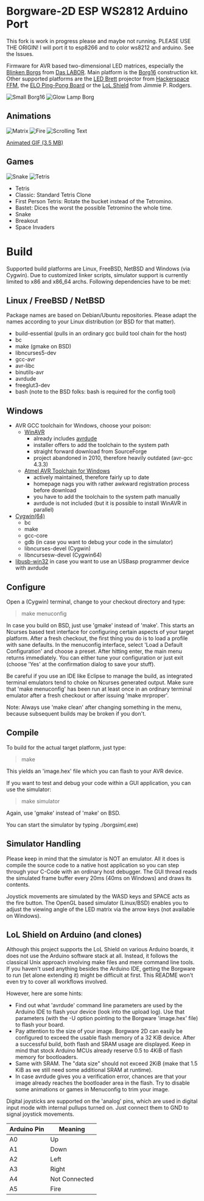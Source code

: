 Borgware-2D  ESP  WS2812 Arduino Port
===========

This fork is work in progress please and maybe not running. PLEASE USE THE ORIGIN!
I will port it to esp8266 and to color ws8212 and arduino. See the Issues.


Firmware for AVR based two-dimensional LED matrices, especially the
[Blinken Borgs](http://www.das-labor.org/wiki/Blinken_Borgs) from
[Das LABOR](http://das-labor.org/index.en.php).
Main platform is the [Borg16](http://www.das-labor.org/wiki/Borg16) construction
kit. Other supported platforms are the
[LED Brett](http://www.hackerspace-ffm.de/wiki/index.php?title=LedBrett)
projector from [Hackerspace FFM](http://www.hackerspace-ffm.de), the 
[ELO Ping-Pong Board](http://www.elo-web.de/elo/mikrocontroller-und-programmierung/ping-pong/das-franzis-pingpong) 
or the [LoL Shield](http://jimmieprodgers.com/kits/lolshield/) from Jimmie P.
Rodgers.

![Small Borg16](/doc/img/Borg16-small.jpg)
![Glow Lamp Borg](/doc/img/Glow_Lamp_Borg.jpg)
 
Animations
----------

![Matrix](/doc/img/anim-matrix.png)
![Fire](/doc/img/anim-feuer.png)
![Scrolling Text](/doc/img/anim-scroll.png)

[Animated GIF (3.5 MB)](/doc/img/borg_anim.gif)

Games
-----

![Snake](/doc/img/game-snake.png)
![Tetris](/doc/img/game-tetris.png)

* Tetris
 * Classic: Standard Tetris Clone
 * First Person Tetris: Rotate the bucket instead of the Tetromino.
 * Bastet: Dices the worst the possible Tetromino the whole time.
* Snake
* Breakout
* Space Invaders

Build
=====

Supported build platforms are Linux, FreeBSD, NetBSD and Windows (via Cygwin).
Due to customized linker scripts, simulator support is currently limited to x86
and x86_64 archs. Following dependencies have to be met:

Linux / FreeBSD / NetBSD
------------------------

Package names are based on Debian/Ubuntu repositories. Please adapt the names
according to your Linux distribution (or BSD for that matter).

* build-essential (pulls in an ordinary gcc build tool chain for the host)
* bc
* make (gmake on BSD)
* libncurses5-dev
* gcc-avr
* avr-libc
* binutils-avr
* avrdude
* freeglut3-dev
* bash (note to the BSD folks: bash is required for the config tool)

Windows
-------
* AVR GCC toolchain for Windows, choose your poison:
  * [WinAVR](http://winavr.sourceforge.net)
    * already includes [avrdude](http://www.nongnu.org/avrdude/)
    * installer offers to add the toolchain to the system path
    * straight forward download from SourceForge
    * project abandoned in 2010, therefore heavily outdated (avr-gcc 4.3.3)
  * [Atmel AVR Toolchain for Windows](http://www.atmel.com/tools/atmelavrtoolchainforwindows.aspx)
    * actively maintained, therefore fairly up to date
    * homepage nags you with rather awkward registration process before download
    * you have to add the toolchain to the system path manually
    * avrdude is not included (but it is possible to install WinAVR in parallel)
* [Cygwin(64)](http://www.cygwin.com/)
  * bc
  * make
  * gcc-core
  * gdb (in case you want to debug your code in the simulator)
  * libncurses-devel (Cygwin)
  * libncursesw-devel (Cygwin64)
* [libusb-win32](http://sourceforge.net/apps/trac/libusb-win32/wiki) in case you
  want to use an USBasp programmer device with avrdude

Configure
---------

Open a (Cygwin) terminal, change to your checkout directory and type:
 > make menuconfig

In case you build on BSD, just use 'gmake' instead of 'make'. This starts an
Ncurses based text interface for configuring certain aspects of your target
platform. After a fresh checkout, the first thing you do is to load a profile
with sane defaults. In the menuconfig interface, select 'Load a Default
Configuration' and choose a preset. After hitting enter, the main menu returns
immediately. You can either tune your configuration or just exit (choose 'Yes'
at the confirmation dialog to save your stuff).

Be careful if you use an IDE like Eclipse to manage the build, as
integrated terminal emulators tend to choke on Ncurses generated output.
Make sure that 'make menuconfig' has been run at least once in an ordinary
terminal emulator after a fresh checkout or after issuing 'make mrproper'.

Note: Always use 'make clean' after changing something in the menu, because
subsequent builds may be broken if you don't.

Compile
-------

To build for the actual target platform, just type:
 > make 

This yields an 'image.hex' file which you can flash to your AVR device.

If you want to test and debug your code within a GUI application, you can use
the simulator:
 > make simulator

Again, use 'gmake' instead of 'make' on BSD.

You can start the simulator by typing ./borgsim(.exe)

Simulator Handling
------------------

Please keep in mind that the simulator is NOT an emulator. All it does is
compile the source code to a native host application so you can step through
your C-Code with an ordinary host debugger. The GUI thread reads the simulated
frame buffer every 20ms (40ms on  Windows) and draws its contents.

Joystick movements are simulated by the WASD keys and SPACE acts as the fire
button. The OpenGL based simulator (Linux/BSD) enables you to adjust the
viewing angle of the LED matrix via the arrow keys (not available on Windows).

LoL Shield on Arduino (and clones)
----------------------------------

Although this project supports the LoL Shield on various Arduino boards, it does
not use the Arduino software stack at all. Instead, it follows the classical
Unix approach involving make files and mere command line tools. If you haven't
used anything besides the Arduino IDE, getting the Borgware to run (let alone
extending it) might be difficult at first. This README won't even try to cover
all workflows involved.

However, here are some hints:

* Find out what 'avrdude' command line parameters are used by the Arduino IDE to
  flash your device (look into the upload log). Use that parameters (with the -U
  option pointing to the Borgware 'image.hex' file) to flash your board.
* Pay attention to the size of your image. Borgware 2D can easily be configured
  to exceed the usable flash memory of a 32 KiB device. After a successful
  build, both flash and SRAM usage are displayed. Keep in mind that stock
  Arduino MCUs already reserve 0.5 to 4KiB of flash memory for bootloaders.
* Same with SRAM. The "data size" should not exceed 2KiB (make that 1.5 KiB as
  we still need some additional SRAM at runtime).
* In case avrdude gives you a verification error, chances are that your image
  already reaches the bootloader area in the flash. Try to disable some
  animations or games in Menuconfig to trim your image.

Digital joysticks are supported on the 'analog' pins, which are used in digital
input mode with internal pullups turned on. Just connect them to GND to signal
joystick movements.

| Arduino Pin | Meaning       |
| ----------- | ------------- |
| A0          | Up            |
| A1          | Down          |
| A2          | Left          |
| A3          | Right         |
| A4          | Not Connected |
| A5          | Fire          |
